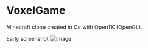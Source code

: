 # VoxelGame
Minecraft clone created in C# with OpenTK (OpenGL).

Early screenshot
![image](https://user-images.githubusercontent.com/29477753/142741500-97faee0a-1540-47b7-99e6-66253b45052d.png)
